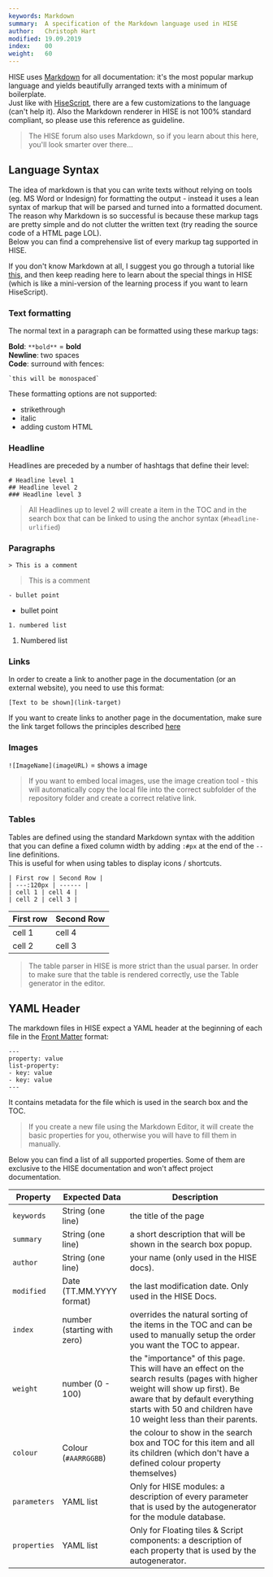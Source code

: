 ```yaml
---
keywords: Markdown
summary:  A specification of the Markdown language used in HISE
author:   Christoph Hart
modified: 19.09.2019
index:    00
weight:   60
---
```



  
HISE uses [Markdown](https://www.markdownguide.org) for all documentation: it's the most popular markup language and yields beautifully arranged texts with a minimum of boilerplate.  
Just like with [HiseScript](/scripting/scripting-in-hise/javascript), there are a few customizations to the language (can't help it). Also the Markdown renderer in HISE is not 100% standard compliant, so please use this reference as guideline.

> The HISE forum also uses Markdown, so if you learn about this here, you'll look smarter over there...

## Language Syntax

The idea of markdown is that you can write texts without relying on tools (eg. MS Word or Indesign) for formatting the output - instead it uses a lean syntax of markup that will be parsed and turned into a formatted document. The reason why Markdown is so successful is because these markup tags are pretty simple and do not clutter the written text (try reading the source code of a HTML page LOL).  
Below you can find a comprehensive list of every markup tag supported in HISE.

If you don't know Markdown at all, I suggest you go through a tutorial like [this](https://www.markdowntutorial.com/), and then keep reading here to learn about the special things in HISE (which is like a mini-version of the learning process if you want to learn HiseScript).

### Text formatting

The normal text in a paragraph can be formatted using these markup tags:

**Bold**: `**bold**` = **bold**  
**Newline**: two spaces  
**Code**: surround with fences:

```
`this will be monospaced`
```  

These formatting options are not supported: 

- strikethrough
- italic
- adding custom HTML

### Headline

Headlines are preceded by a number of hashtags that define their level:

```
# Headline level 1
## Headline level 2
### Headline level 3
```

> All Headlines up to level 2 will create a item in the TOC and in the search box that can be linked to using the anchor syntax (`#headline-urlified`)

### Paragraphs

`> This is a comment`
> This is a comment  

`- bullet point`

- bullet point

`1. numbered list`
1. Numbered list

### Links

In order to create a link to another page in the documentation (or an external website), you need to use this format:

```
[Text to be shown](link-target)
```

If you want to create links to another page in the documentation, make sure the link target follows the principles described [here](#markdown-file-system)


### Images

`![ImageName](imageURL)` = shows a image

> If you want to embed local images, use the image creation tool - this will automatically copy the local file into the correct subfolder of the repository folder and create a correct relative link.


### Tables

Tables are defined using the standard Markdown syntax with the addition that you can define a fixed column width by adding `:#px` at the end of the `--` line definitions.  
This is useful for when using tables to display icons / shortcuts.


```
| First row | Second Row |
| ---:120px | ------ |
| cell 1 | cell 4 |
| cell 2 | cell 3 |
```

| First row | Second Row |
| ----- | ------ |
| cell 1 | cell 4 |
| cell 2 | cell 3 |




> The table parser in HISE is more strict than the usual parser. In order to make sure that the table is rendered correctly, use the Table generator in the editor.





## YAML Header

The markdown files in HISE expect a YAML header at the beginning of each file in the [Front Matter](https://jekyllrb.com/docs/front-matter/) format:

```
---
property: value
list-property:
- key: value
- key: value
---
```

It contains metadata for the file which is used in the search box and the TOC.

> If you create a new file using the Markdown Editor, it will create the basic properties for you, otherwise you will have to fill them in manually.

Below you can find a list of all supported properties. Some of them are exclusive to the HISE documentation and won't affect project documentation.



| Property | Expected Data | Description |
| -- | --- | --------- |
| `keywords` | String (one line) | the title of the page |
| `summary` | String (one line) | a short description that will be shown in the search box popup. |
| `author` | String (one line) | your name (only used in the HISE docs). |
| `modified` | Date (TT.MM.YYYY format) | the last modification date. Only used in the HISE Docs. |
| `index` | number (starting with zero) | overrides the natural sorting of the items in the TOC and can be used to manually setup the order you want the TOC to appear. |
| `weight` | number (0 - 100) | the "importance" of this page. This will have an effect on the search results (pages with higher weight will show up first). Be aware that by default everything starts with 50 and children have 10 weight less than their parents. |
| `colour` | Colour (`#AARRGGBB`) | the colour to show in the search box and TOC for this item and all its children (which don't have a defined colour property themselves) |
| `parameters` | YAML list | Only for HISE modules: a description of every parameter that is used by the autogenerator for the module database. |
| `properties` | YAML list | Only for Floating tiles & Script components: a description of each property that is used by the autogenerator. |







